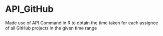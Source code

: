 # API_GitHub

Made use of API Command in R to obtain the time taken for each assignee of all GitHub projects in the given time range
